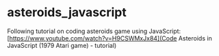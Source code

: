 # asteroids_javascript
Following tutorial on coding asteroids game using JavaScript: 
[https://www.youtube.com/watch?v=H9CSWMxJx84](Code Asteroids in JavaScript (1979 Atari game) - tutorial)
